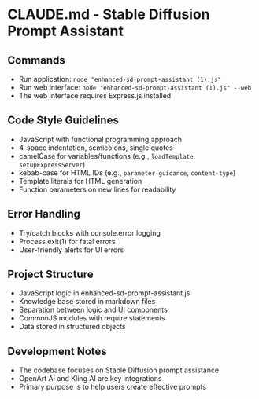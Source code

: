 # CLAUDE.md - Stable Diffusion Prompt Assistant

## Commands
- Run application: `node "enhanced-sd-prompt-assistant (1).js"`
- Run web interface: `node "enhanced-sd-prompt-assistant (1).js" --web`
- The web interface requires Express.js installed

## Code Style Guidelines
- JavaScript with functional programming approach
- 4-space indentation, semicolons, single quotes
- camelCase for variables/functions (e.g., `loadTemplate`, `setupExpressServer`)
- kebab-case for HTML IDs (e.g., `parameter-guidance`, `content-type`)
- Template literals for HTML generation
- Function parameters on new lines for readability

## Error Handling
- Try/catch blocks with console.error logging
- Process.exit(1) for fatal errors
- User-friendly alerts for UI errors

## Project Structure
- JavaScript logic in enhanced-sd-prompt-assistant.js
- Knowledge base stored in markdown files
- Separation between logic and UI components
- CommonJS modules with require statements
- Data stored in structured objects

## Development Notes
- The codebase focuses on Stable Diffusion prompt assistance
- OpenArt AI and Kling AI are key integrations
- Primary purpose is to help users create effective prompts